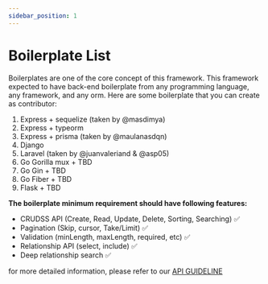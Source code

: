```yaml
---
sidebar_position: 1
---
```


# Boilerplate List

Boilerplates are one of the core concept of this framework. This framework expected to have back-end boilerplate from any programming language, any framework, and any orm. Here are some boilerplate that you can create as contributor:

1. Express + sequelize (taken by @masdimya)
2. Express + typeorm
3. Express + prisma (taken by @maulanasdqn)
4. Django
5. Laravel (taken by @juanvaleriand & @asp05)
6. Go Gorilla mux + TBD
7. Go Gin + TBD
8. Go Fiber + TBD
9. Flask + TBD

**The boilerplate minimum requirement should have following features:**
- CRUDSS API (Create, Read, Update, Delete, Sorting, Searching) ✅
- Pagination (Skip, cursor, Take/Limit) ✅
- Validation (minLength, maxLength, required, etc) ✅
- Relationship API (select, include) ✅
- Deep relationship search ✅

for more detailed information, please refer to our [API GUIDELINE](api-guideline)